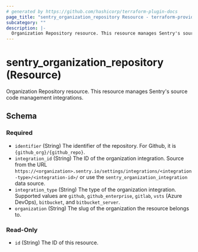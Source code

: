 ```yaml
---
# generated by https://github.com/hashicorp/terraform-plugin-docs
page_title: "sentry_organization_repository Resource - terraform-provider-sentry"
subcategory: ""
description: |-
  Organization Repository resource. This resource manages Sentry's source code management integrations.
---
```


# sentry_organization_repository (Resource)

Organization Repository resource. This resource manages Sentry's source code management integrations.



<!-- schema generated by tfplugindocs -->
## Schema

### Required

- `identifier` (String) The identifier of the repository. For Github, it is `{github_org}/{github_repo}`.
- `integration_id` (String) The ID of the organization integration. Source from the URL `https://<organization>.sentry.io/settings/integrations/<integration-type>/<integration-id>/` or use the `sentry_organization_integration` data source.
- `integration_type` (String) The type of the organization integration. Supported values are `github`, `github_enterprise`, `gitlab`, `vsts` (Azure DevOps), `bitbucket`, and `bitbucket_server`.
- `organization` (String) The slug of the organization the resource belongs to.

### Read-Only

- `id` (String) The ID of this resource.
